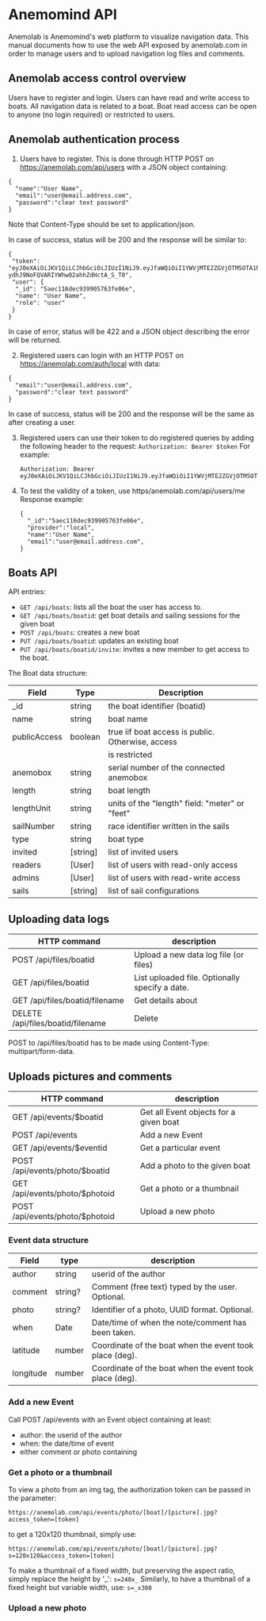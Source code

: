 Anemomind API
=============

Anemolab is Anemomind's web platform to visualize navigation data.
This manual documents how to use the web API exposed by anemolab.com in order
to manage users and to upload navigation log files and comments.

Anemolab access control overview
--------------------------------

Users have to register and login.
Users can have read and write access to boats.
All navigation data is related to a boat.
Boat read access can be open to anyone (no login required) or restricted to users.

Anemolab authentication process
-------------------------------

1. Users have to register. This is done through HTTP POST on
   https://anemolab.com/api/users with a JSON object containing: 
  ```
  {
    "name":"User Name",
    "email":"user@email.address.com",
    "password":"clear text password"
  }
  ```
  Note that Content-Type should be set to application/json.

  In case of success, status will be 200 and the response will be similar to:
  ```
  {
   "token": "eyJ0eXAiOiJKV1QiLCJhbGciOiJIUzI1NiJ9.eyJfaWQiOiI1YWVjMTE2ZGVjOTM5OTA1NzYzZmUwNmUiLCJpYXQiOjE1MjU0MjAzOTcsImV4cCI6MTUyNTQzODM5N30.1NJ4q4gy1-ydhJ9NoFQVARIYWhw02ahhZdHctA_S_T0",
   "user": {
    "_id": "5aec116dec939905763fe06e",
    "name": "User Name",
    "role": "user"
   }
  }
  ```

  In case of error, status will be 422 and a JSON object describing the error
  will be returned.

2. Registered users can login with an HTTP POST on https://anemolab.com/auth/local
   with data:
  ```
  {
    "email":"user@email.address.com",
    "password":"clear text password"
  }
  ```

  In case of success, status will be 200 and the response will be the same as
  after creating a user.


3. Registered users can use their token to do registered queries by adding the
   following header to the request:
   ``` Authorization: Bearer $token ```
   For example:
   ```
   Authorization: Bearer eyJ0eXAiOiJKV1QiLCJhbGciOiJIUzI1NiJ9.eyJfaWQiOiI1YWVjMTE2ZGVjOTM5OTA1NzYzZmUwNmUiLCJpYXQiOjE1MjU0MjA5MTQsImV4cCI6MTUyNTQzODkxNH0.We4vnrAoTjr6xBhZD56qYPasRuuv_b5W4Kaw2k72uxI
   ```

4. To test the validity of a token, use https/anemolab.com/api/users/me
   Response example:
   ```
   {
     "_id":"5aec116dec939905763fe06e",
     "provider":"local",
     "name":"User Name",
     "email":"user@email.address.com",
   }
   ```

Boats API
---------

API entries:
- ```GET /api/boats```: lists all the boat the user has access to.
- ```GET /api/boats/boatid```: get boat details and sailing sessions for the given boat
- ```POST /api/boats```: creates a new boat
- ```PUT /api/boats/boatid```: updates an existing boat
- ```PUT /api/boats/boatid/invite```: invites a new member to get access to the boat.

The Boat data structure:

| Field        | Type       | Description                                        |
| ------------ | ---------- | -------------------------------------------------- |
| _id          | string     | the boat identifier (boatid)                       |
| name         | string     | boat name                                          |
| publicAccess | boolean    | true iif boat access is public. Otherwise, access  |
|              |            | is restricted                                      |
| anemobox     | string     | serial number of the connected anemobox            |
| length       | string     | boat length                                        |
| lengthUnit   | string     | units of the "length" field: "meter" or "feet"     |
| sailNumber   | string     | race identifier written in the sails               |
| type         | string     | boat type                                          |
| invited      | [string]   | list of invited users                              |
| readers      | [User]     | list of users with read-only access                |
| admins       | [User]     | list of users with read-write access               |
| sails        | [string]   | list of sail configurations                        |


Uploading data logs
-------------------

| HTTP command                     | description                                    |
| -------------------------------- | ---------------------------------------------- |
| POST /api/files/boatid           | Upload a new data log file (or files)          |
| GET /api/files/boatid            | List uploaded file. Optionally specify a date. |
| GET /api/files/boatid/filename   | Get details about <filename>                   |
| DELETE /api/files/boatid/filename| Delete <filename>                              |

POST to /api/files/boatid has to be made using Content-Type: multipart/form-data.

Uploads pictures and comments
-----------------------------

| HTTP command                    | description                                    |
| ------------------------------- | ---------------------------------------------- |
| GET /api/events/$boatid         | Get all Event objects for a given boat         |
| POST /api/events                | Add a new Event                                |
| GET /api/events/$eventid        | Get a particular event                         |
| POST /api/events/photo/$boatid  | Add a photo to the given boat                  |
| GET /api/events/photo/$photoid  | Get a photo or a thumbnail                     |
| POST /api/events/photo/$photoid | Upload a new photo                             |

### Event data structure

| Field     | type     | description                                              |
| --------- | -------- | -------------------------------------------------------- |
| author    | string   | userid of the author                                     |
| comment   | string?  | Comment (free text) typed by the user. Optional.         |
| photo     | string?  | Identifier of a photo, UUID format. Optional.            |
| when      | Date     | Date/time of when the note/comment has been taken.       |
| latitude  | number   | Coordinate of the boat when the event took place (deg).  |
| longitude | number   | Coordinate of the boat when the event took place (deg).  |

### Add a new Event

Call POST /api/events with an Event object containing at least:
- author: the userid of the author
- when: the date/time of event
- either comment or photo containing

### Get a photo or a thumbnail

To view a photo from an img tag, the authorization token can be passed in
the parameter:
```
https://anemolab.com/api/events/photo/[boat]/[picture].jpg?access_token=[token]
```
to get a 120x120 thumbnail, simply use:
```
https://anemolab.com/api/events/photo/[boat]/[picture].jpg?s=120x120&access_token=[token]
```
To make a thumbnail of a fixed width, but preserving the aspect ratio,
simply replace the height by '_':  ```s=240x_```
Similarly, to have a thumbnail of a fixed height but variable width, use:
```s=_x300```


### Upload a new photo

